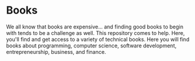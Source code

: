 # Books
We all know that books are expensive... and finding good books to begin with tends to be a challenge as well. This repository comes to help. 
Here, you'll find and get access to a variety of technical books. Here you will find books about programming, computer science, software development, entrepreneurship, business, and finance.
